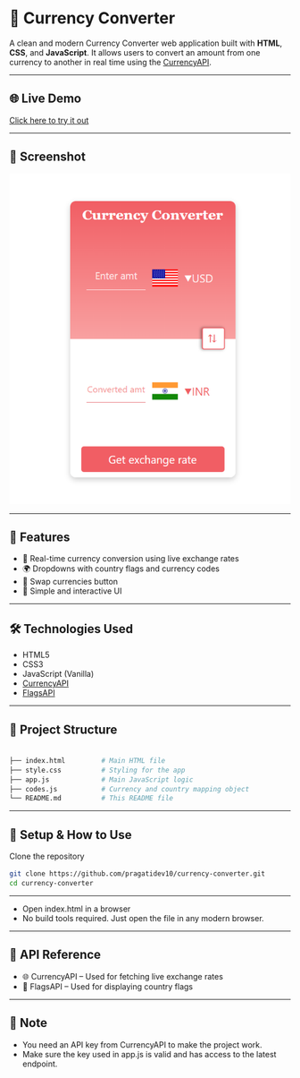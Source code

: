 # 💱 Currency Converter

A clean and modern Currency Converter web application built with **HTML**, **CSS**, and **JavaScript**. It allows users to convert an amount from one currency to another in real time using the [CurrencyAPI](https://currencyapi.com/).

---

## 🌐 Live Demo

[Click here to try it out](https://pragatidev10.github.io/currency-converter/)  


---

## 📸 Screenshot

![Currency Converter Screenshot](preview.png)  


---

## 🚀 Features

- 🔄 Real-time currency conversion using live exchange rates
- 🌍 Dropdowns with country flags and currency codes
- 🔁 Swap currencies button
- 🎨 Simple and interactive UI

---

## 🛠️ Technologies Used

- HTML5  
- CSS3  
- JavaScript (Vanilla)  
- [CurrencyAPI](https://currencyapi.com/)  
- [FlagsAPI](https://flagsapi.com/)

---

## 📂 Project Structure
```bash

├── index.html         # Main HTML file
├── style.css          # Styling for the app
├── app.js             # Main JavaScript logic
├── codes.js           # Currency and country mapping object
└── README.md          # This README file
```

---

## 🔑 Setup & How to Use
Clone the repository

```bash
git clone https://github.com/pragatidev10/currency-converter.git
cd currency-converter

```
--- 

- Open index.html in a browser
- No build tools required. Just open the file in any modern browser.

---

## 🔗 API Reference
- 🌐 CurrencyAPI – Used for fetching live exchange rates
- 🚩 FlagsAPI – Used for displaying country flags

---

## 📌 Note
- You need an API key from CurrencyAPI to make the project work.
- Make sure the key used in app.js is valid and has access to the latest endpoint.


